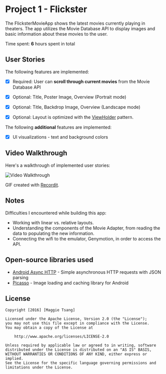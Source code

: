 # Project 1 - Flickster

The FlicksterMovieApp shows the latest movies currently playing in theaters. 
The app utilizes the Movie Database API to display images and basic information about these movies to the user.

Time spent: **6** hours spent in total

## User Stories

The following features are implemented:
* [x] Required: User can **scroll through current movies** from the Movie Database API
* [x] Optional: Title, Poster Image, Overview (Portrait mode)
* [x] Optional: Title, Backdrop Image, Overview (Landscape mode)
* [x] Optional: Layout is optimized with the [ViewHolder](http://guides.codepath.com/android/Using-an-ArrayAdapter-with-ListView#improving-performance-with-the-viewholder-pattern) pattern.


The following **additional** features are implemented:
* [x] UI visualizations - text and background colors

## Video Walkthrough

Here's a walkthrough of implemented user stories:

<img src='http://g.recordit.co/cGF7hsDYCf.gif' title='Video Walkthrough' width='' alt='Video Walkthrough' />

GIF created with [Recordit](http://recordit.co/).

## Notes

Difficulties I encountered while building this app:
- Working with linear vs. relative layouts.
- Understanding the components of the Movie Adapter, from reading the data to populating the new information.
- Connecting the wifi to the emulator, Genymotion, in order to access the API.

## Open-source libraries used

- [Android Async HTTP](https://github.com/loopj/android-async-http) - Simple asynchronous HTTP requests with JSON parsing
- [Picasso](http://square.github.io/picasso/) - Image loading and caching library for Android

## License

    Copyright [2016] [Maggie Tsang]

    Licensed under the Apache License, Version 2.0 (the "License");
    you may not use this file except in compliance with the License.
    You may obtain a copy of the License at

        http://www.apache.org/licenses/LICENSE-2.0

    Unless required by applicable law or agreed to in writing, software
    distributed under the License is distributed on an "AS IS" BASIS,
    WITHOUT WARRANTIES OR CONDITIONS OF ANY KIND, either express or implied.
    See the License for the specific language governing permissions and
    limitations under the License.
